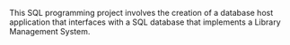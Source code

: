 This SQL programming project involves the creation of a database host application that interfaces with a SQL database that implements a Library Management System.

